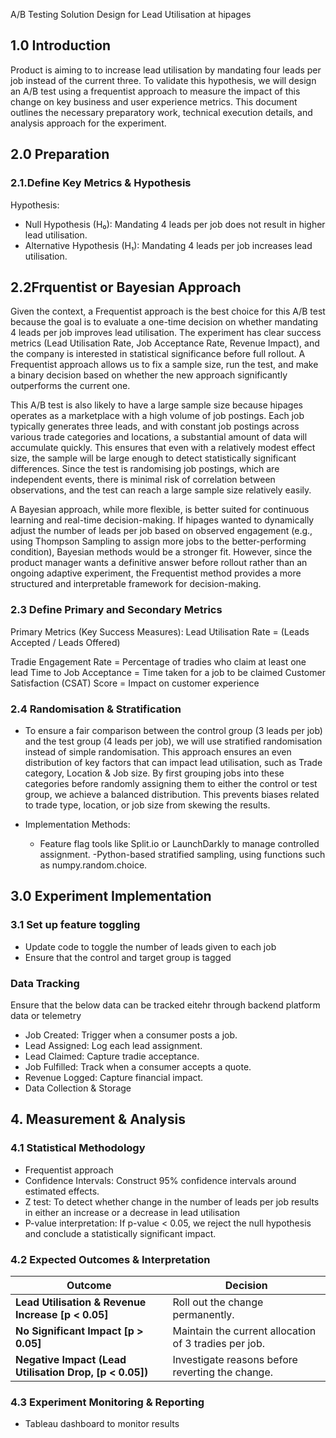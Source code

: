 
A/B Testing Solution Design for Lead Utilisation at hipages

## 1.0 Introduction

Product is aiming to to increase lead utilisation by mandating four leads per job instead of the current three. To validate this hypothesis, we will design an A/B test using a frequentist approach to measure the impact of this change on key business and user experience metrics. This document outlines the necessary preparatory work, technical execution details, and analysis approach for the experiment.

## 2.0 Preparation
###  2.1.Define Key Metrics & Hypothesis
Hypothesis:
- Null Hypothesis (H₀): Mandating 4 leads per job does not result in higher lead utilisation.
- Alternative Hypothesis (H₁): Mandating 4 leads per job increases lead utilisation.

## 2.2Frquentist or Bayesian Approach

Given the context, a Frequentist approach is the best choice for this A/B test because the goal is to evaluate a one-time decision on whether mandating 4 leads per job improves lead utilisation. The experiment has clear success metrics (Lead Utilisation Rate, Job Acceptance Rate, Revenue Impact), and the company is interested in statistical significance before full rollout. A Frequentist approach allows us to fix a sample size, run the test, and make a binary decision based on whether the new approach significantly outperforms the current one.

This A/B test is also likely to have a large sample size because hipages operates as a marketplace with a high volume of job postings. Each job typically generates three leads, and with constant job postings across various trade categories and locations, a substantial amount of data will accumulate quickly. This ensures that even with a relatively modest effect size, the sample will be large enough to detect statistically significant differences. Since the test is randomising job postings, which are independent events, there is minimal risk of correlation between observations, and the test can reach a large sample size relatively easily.

A Bayesian approach, while more flexible, is better suited for continuous learning and real-time decision-making. If hipages wanted to dynamically adjust the number of leads per job based on observed engagement (e.g., using Thompson Sampling to assign more jobs to the better-performing condition), Bayesian methods would be a stronger fit. However, since the product manager wants a definitive answer before rollout rather than an ongoing adaptive experiment, the Frequentist method provides a more structured and interpretable framework for decision-making.

### 2.3 Define Primary and Secondary Metrics
Primary Metrics (Key Success Measures): Lead Utilisation Rate = (Leads Accepted / Leads Offered)

Tradie Engagement Rate = Percentage of tradies who claim at least one lead
Time to Job Acceptance = Time taken for a job to be claimed
Customer Satisfaction (CSAT) Score = Impact on customer experience

### 2.4 Randomisation & Stratification

- To ensure a fair comparison between the control group (3 leads per job) and the test group (4 leads per job), we will use stratified randomisation instead of simple randomisation. This approach ensures an even distribution of key factors that can impact lead utilisation, such as Trade category, Location & Job size. By first grouping jobs into these categories before randomly assigning them to either the control or test group, we achieve a balanced distribution. This prevents biases related to trade type, location, or job size from skewing the results.

- Implementation Methods:
  - Feature flag tools like Split.io or LaunchDarkly to manage controlled assignment.
    -Python-based stratified sampling, using functions such as numpy.random.choice.



## 3.0 Experiment Implementation

### 3.1 Set up feature toggling
- Update code to toggle the number of leads given to each job
- Ensure that the control and target group is tagged

### Data Tracking 
Ensure that the below data can be tracked eitehr through backend platform data or telemetry 
- Job Created: Trigger when a consumer posts a job.
- Lead Assigned: Log each lead assignment.
- Lead Claimed: Capture tradie acceptance.
- Job Fulfilled: Track when a consumer accepts a quote.
- Revenue Logged: Capture financial impact.
- Data Collection & Storage


## 4. Measurement & Analysis

### 4.1 Statistical Methodology

- Frequentist approach
- Confidence Intervals: Construct 95% confidence intervals around estimated effects.
- Z test: To detect whether change in the number of leads per job results in either an increase or a decrease in lead utilisation
- P-value interpretation: If p-value < 0.05, we reject the null hypothesis and conclude a statistically significant impact.

### 4.2 Expected Outcomes & Interpretation

| Outcome | Decision |
|---------|----------|
| **Lead Utilisation & Revenue Increase [p < 0.05]** | Roll out the change permanently. |
| **No Significant Impact [p > 0.05]** | Maintain the current allocation of 3 tradies per job. |
| **Negative Impact (Lead Utilisation Drop, [p < 0.05])** | Investigate reasons before reverting the change. |



### 4.3 Experiment Monitoring & Reporting
- Tableau dashboard to monitor results
